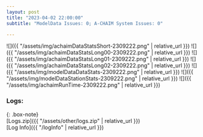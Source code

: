 ```yaml
---
layout: post
title: "2023-04-02 22:00:00"
subtitle: "ModelData Issues: 0; A-CHAIM System Issues: 0"

---
```


![]({{ "/assets/img/achaimDataStatsShort-2309222.png" | relative_url }})
![]({{ "/assets/img/achaimDataStatsLong00-2309222.png" | relative_url }})
![]({{ "/assets/img/achaimDataStatsLong01-2309222.png" | relative_url }})
![]({{ "/assets/img/achaimDataStatsLong02-2309222.png" | relative_url }})
![]({{ "/assets/img/modelDataDataStats-2309222.png" | relative_url }})
![]({{ "/assets/img/modelDataStationStats-2309222.png" | relative_url }})
![]({{ "/assets/img/achaimRunTime-2309222.png" | relative_url }})





### Logs:  
  
{: .box-note}  
[Logs.zip]({{ "/assets/other/logs.zip" | relative_url }})  
[Log Info]({{ "/logInfo" | relative_url }})  
